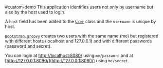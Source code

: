 #custom-demo
This application identifies users not only by username but also by the host used to login.

A `host` field has been added to the [`User`](https://github.com/cdandoy/grails-security-demo/blob/master/custom-demo/grails-app/domain/org/dandoy/User.groovy)
class and the `username` is unique by host.

[`Bootstrap.groovy`](https://github.com/cdandoy/grails-security-demo/blob/master/custom-demo/grails-app/init/grails/security/demo/BootStrap.groovy)
 creates two users with the same name (me) but registered with different hosts (localhost and 127.0.0.1) and with different passwords (password and secret).
 
You can login at [http://localhost:8080/](http://localhost:8080/) using `me/password` and at  [http://127.0.0.1:8080/](http://127.0.0.1:8080/) using `me/secret`.
